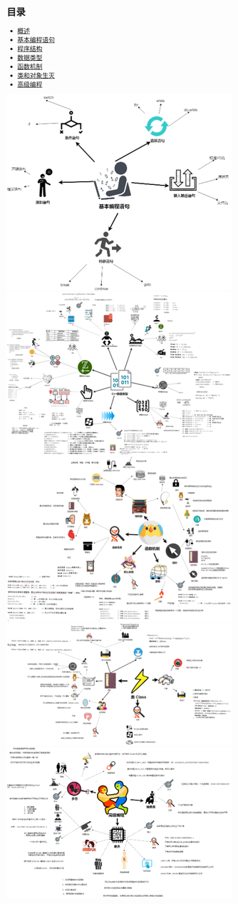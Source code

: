 ## 目录
  * <a href="./第1章/">概述</a>
  * <a href="./chapter_2/README.md">基本编程语句</a>
  * <a href="./chapter_7/README.md">程序结构</a>
  * <a href="./chapter_3/README.md">数据类型</a>
  * <a href="./chapter_5/README.md">函数机制</a>
  * <a href="./chapter_8/README.md">类和对象生灭</a>
  * <a href="./chapter_10/README.md">高级编程</a>

  <img src="./img/C++程序设计-基本编程语句.png"/>
  <img src="./img/C++程序设计-第三章 数据类型.png"/>
  <img src="./img/C++程序设计-函数机制.png"/>
  <img src="./img/C++第8章类和对象生灭.png"/>
  <img src="./img/C++高级编程.png"/>
